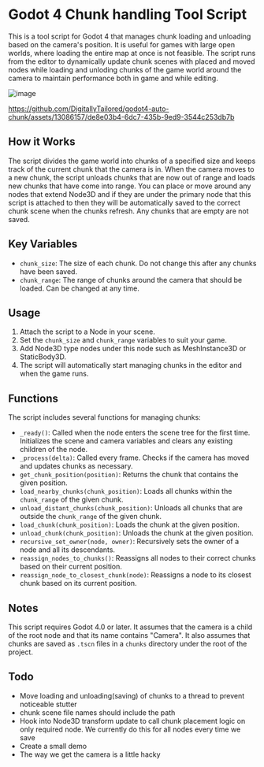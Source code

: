 # Godot 4 Chunk handling Tool Script

This is a tool script for Godot 4 that manages chunk loading and unloading based on the camera's position. It is useful for games with large open worlds, where loading the entire map at once is not feasible. The script runs from the editor to dynamically update chunk scenes with placed and moved nodes while loading and unloding chunks of the game world around the camera to maintain performance both in game and while editing.

![image](https://github.com/DigitallyTailored/godot4-auto-chunk/assets/13086157/57ce58f6-ce36-401a-bc25-8c9545768c7d)

https://github.com/DigitallyTailored/godot4-auto-chunk/assets/13086157/de8e03b4-6dc7-435b-9ed9-3544c253db7b

## How it Works

The script divides the game world into chunks of a specified size and keeps track of the current chunk that the camera is in. When the camera moves to a new chunk, the script unloads chunks that are now out of range and loads new chunks that have come into range. You can place or move around any nodes that extend Node3D and if they are under the primary node that this script is attached to then they will be automatically saved to the correct chunk scene when the chunks refresh. Any chunks that are empty are not saved.

## Key Variables

- `chunk_size`: The size of each chunk. Do not change this after any chunks have been saved.
- `chunk_range`: The range of chunks around the camera that should be loaded. Can be changed at any time.

## Usage

1. Attach the script to a Node in your scene.
2. Set the `chunk_size` and `chunk_range` variables to suit your game.
3. Add Node3D type nodes under this node such as MeshInstance3D or StaticBody3D.
4. The script will automatically start managing chunks in the editor and when the game runs.

## Functions

The script includes several functions for managing chunks:

- `_ready()`: Called when the node enters the scene tree for the first time. Initializes the scene and camera variables and clears any existing children of the node.
- `_process(delta)`: Called every frame. Checks if the camera has moved and updates chunks as necessary.
- `get_chunk_position(position)`: Returns the chunk that contains the given position.
- `load_nearby_chunks(chunk_position)`: Loads all chunks within the `chunk_range` of the given chunk.
- `unload_distant_chunks(chunk_position)`: Unloads all chunks that are outside the `chunk_range` of the given chunk.
- `load_chunk(chunk_position)`: Loads the chunk at the given position.
- `unload_chunk(chunk_position)`: Unloads the chunk at the given position.
- `recursive_set_owner(node, owner)`: Recursively sets the owner of a node and all its descendants.
- `reassign_nodes_to_chunks()`: Reassigns all nodes to their correct chunks based on their current position.
- `reassign_node_to_closest_chunk(node)`: Reassigns a node to its closest chunk based on its current position.

## Notes

This script requires Godot 4.0 or later. It assumes that the camera is a child of the root node and that its name contains "Camera". It also assumes that chunks are saved as `.tscn` files in a `chunks` directory under the root of the project.

## Todo

- Move loading and unloading(saving) of chunks to a thread to prevent noticeable stutter
- chunk scene file names should include the path
- Hook into Node3D transform update to call chunk placement logic on only required node. We currently do this for all nodes every time we save
- Create a small demo
- The way we get the camera is a little hacky
